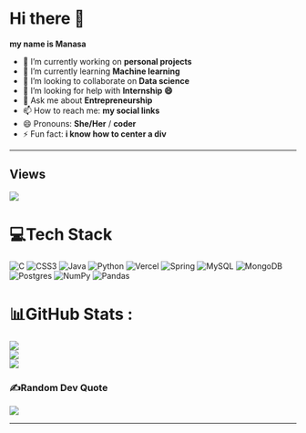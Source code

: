 # Hi there 👋

**my name is Manasa**

- 🔭 I’m currently working on **personal projects**
- 🌱 I’m currently learning **Machine learning**
- 👯 I’m looking to collaborate on **Data science**
- 🤔 I’m looking for help with **Internship 😄**
- 💬 Ask me about **Entrepreneurship**
- 📫 How to reach me: **my social links**
- 😄 Pronouns: **She/Her** / **coder**
- ⚡ Fun fact: **i know how to center a div**
<hr>

## Views
[![](https://visitcount.itsvg.in/api?id=Akuthotamanasa&icon=0&color=0)](https://visitcount.itsvg.in)

# 💻Tech Stack
![C](https://img.shields.io/badge/c-%2300599C.svg?style=for-the-badge&logo=c&logoColor=white) ![CSS3](https://img.shields.io/badge/css3-%231572B6.svg?style=for-the-badge&logo=css3&logoColor=white) ![Java](https://img.shields.io/badge/java-%23ED8B00.svg?style=for-the-badge&logo=java&logoColor=white) ![Python](https://img.shields.io/badge/python-3670A0?style=for-the-badge&logo=python&logoColor=ffdd54) ![Vercel](https://img.shields.io/badge/vercel-%23000000.svg?style=for-the-badge&logo=vercel&logoColor=white) ![Spring](https://img.shields.io/badge/spring-%236DB33F.svg?style=for-the-badge&logo=spring&logoColor=white) ![MySQL](https://img.shields.io/badge/mysql-%2300f.svg?style=for-the-badge&logo=mysql&logoColor=white) ![MongoDB](https://img.shields.io/badge/MongoDB-%234ea94b.svg?style=for-the-badge&logo=mongodb&logoColor=white) ![Postgres](https://img.shields.io/badge/postgres-%23316192.svg?style=for-the-badge&logo=postgresql&logoColor=white) ![NumPy](https://img.shields.io/badge/numpy-%23013243.svg?style=for-the-badge&logo=numpy&logoColor=white) ![Pandas](https://img.shields.io/badge/pandas-%23150458.svg?style=for-the-badge&logo=pandas&logoColor=white)
# 📊GitHub Stats :
![](https://github-readme-stats.vercel.app/api?username=Akuthotamanasa&theme=radical&hide_border=false&include_all_commits=false&count_private=false)<br/>
![](https://github-readme-streak-stats.herokuapp.com/?user=Akuthotamanasa&theme=radical&hide_border=false)<br/>
![](https://github-readme-stats.vercel.app/api/top-langs/?username=Akuthotamanasa&theme=radical&hide_border=false&include_all_commits=false&count_private=false&layout=compact)

### ✍️Random Dev Quote
![](https://quotes-github-readme.vercel.app/api?type=horizontal&theme=radical)

---
